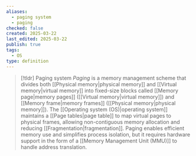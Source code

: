 ```yaml
---
aliases:
  - paging system
  - paging
checked: false
created: 2025-03-22
last_edited: 2025-03-22
publish: true
tags:
  - OS
type: definition
---
```

>[!tldr] Paging system
>_Paging_ is a memory management scheme that divides both [[Physical memory|physical memory]] and [[Virtual memory|virtual memory]] into fixed-size blocks called [[Memory page|memory pages]] ([[Virtual memory|virtual memory]]) and [[Memory frame|memory frames]] ([[Physical memory|physical memory]]). The [[Operating system (OS)|operating system]] maintains a [[Page tables|page table]] to map virtual pages to physical frames, allowing non-contiguous memory allocation and reducing [[Fragmentation|fragmentation]]. Paging enables efficient memory use and simplifies process isolation, but it requires hardware support in the form of a [[Memory Management Unit (MMU)]] to handle address translation.

